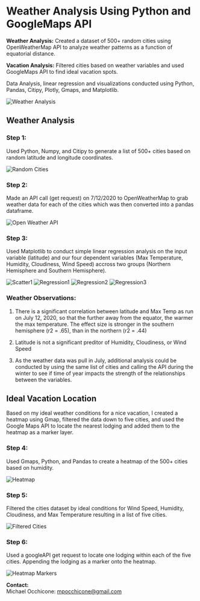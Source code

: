 #  **Weather Analysis Using Python and GoogleMaps API**

**Weather Analysis:** Created a dataset of 500+ random cities using OpenWeatherMap API to analyze weather patterns as a function of equatorial distance.  

**Vacation Analysis:** Filtered cities based on weather variables and used GoogleMaps API to find ideal vacation spots. 

Data Analysis, linear regression and visualizations conducted using Python, Pandas, Citipy, Plotly, Gmaps, and Matplotlib.

![Weather Analysis](https://github.com/mocchicone/Weather-Analysis-Python-GoogleMaps/blob/master/Images/heatmap_2.png)

## **Weather Analysis**

### **Step 1:**
Used Python, Numpy, and Citipy to generate a list of 500+ cities based on random latitude and longitude coordinates.  

![Random Cities](https://github.com/mocchicone/Weather-Analysis-Python-GoogleMaps/blob/master/Images/random_cities_list.PNG)
  
### **Step 2:**
Made an API call (get request) on 7/12/2020 to OpenWeatherMap to grab weather data for each of the cities which was then converted into a pandas dataframe.

![Open Weather API](https://github.com/mocchicone/Weather-Analysis-Python-GoogleMaps/blob/master/Images/OpenWeather_API.PNG)
  
### **Step 3:**
Used Matplotlib to conduct simple linear regression analysis on the input variable (latitude) and our four dependent variables (Max Temperature, Humidity, Cloudiness, Wind Speed) accross two groups (Northern Hemisphere and Southern Hemisphere).  

![Scatter1](https://github.com/mocchicone/Weather-Analysis-Python-GoogleMaps/blob/master/Images/scatter_lat_temp.png)
![Regression1](https://github.com/mocchicone/Weather-Analysis-Python-GoogleMaps/blob/master/Images/regnh_lat_temp.png)
![Regression2](https://github.com/mocchicone/Weather-Analysis-Python-GoogleMaps/blob/master/Images/regnh_lat_hum.png)
![Regression3](https://github.com/mocchicone/Weather-Analysis-Python-GoogleMaps/blob/master/Images/regsh_lat_temp.png)
  
### Weather Observations:

1. There is a significant correlation between latitude and Max Temp as run on July 12, 2020, so that the further away from the equator, the warmer the max temperature.  The effect size is stronger in the southern hemisphere (r2 = .65), than in the northern (r2 = .44)

2. Latitude is not a significant preditor of Humidity, Cloudiness, or Wind Speed

3. As the weather data was pull in July, additional analysis could be conducted by using the same list of cities and calling the API during the winter to see if time of year impacts the strength of the relationships between the variables.

## **Ideal Vacation Location**

Based on my ideal weather conditions for a nice vacation, I created a heatmap using Gmap, filtered the data down to five cities, and used the Google Maps API to locate the nearest lodging and added them to the heatmap as a marker layer.  

### **Step 4:**
Used Gmaps, Python, and Pandas to create a heatmap of the 500+ cities based on humidity.

![Heatmap](https://github.com/mocchicone/Weather-Analysis-Python-GoogleMaps/blob/master/Images/heatmap_1.png)

### **Step 5:**
Filtered the cities dataset by ideal conditions for Wind Speed, Humidity, Cloudiness, and Max Temperature resulting in a list of five cities.

![Filtered Cities](https://github.com/mocchicone/Weather-Analysis-Python-GoogleMaps/blob/master/Images/filtered_cities.PNG)
  
### **Step 6:**
Used a googleAPI get request to locate one lodging within each of the five cities. Appending the lodging as a marker onto the heatmap.

![Heatmap Markers](https://github.com/mocchicone/Weather-Analysis-Python-GoogleMaps/blob/master/Images/heatmap_2.png)
  
**Contact:**   
Michael Occhicone: mpocchicone@gmail.com 





